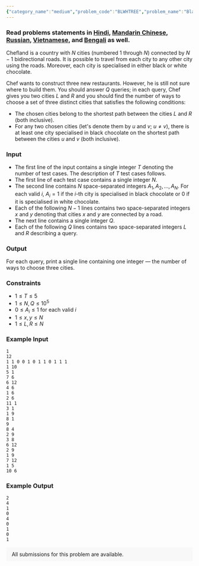 ```yaml
---
{"category_name":"medium","problem_code":"BLWHTREE","problem_name":"Black-and-White Tree","problemComponents":{"constraints":"","constraintsState":false,"subtasks":"","subtasksState":false,"inputFormat":"","inputFormatState":false,"outputFormat":"","outputFormatState":false,"sampleTestCases":{"0":{"id":1,"input":"1\r\n12\r\n1 1 0 0 1 0 1 1 0 1 1 1\r\n1 10\r\n5 1\r\n7 6\r\n6 12\r\n4 6\r\n1 6\r\n2 6\r\n11 1\r\n3 1\r\n1 9\r\n8 1\r\n9\r\n8 4\r\n2 9\r\n3 8\r\n6 12\r\n2 9\r\n1 9\r\n7 12\r\n1 5\r\n10 6","output":"2\r\n4\r\n1\r\n0\r\n4\r\n0\r\n1\r\n0\r\n1","explanation":"","isDeleted":false}}},"video_editorial_url":"","languages_supported":{"0":"CPP14","1":"C","2":"JAVA","3":"PYTH 3.6","4":"PYTH","5":"PYP3","6":"CS2","7":"ADA","8":"PYPY","9":"TEXT","10":"PAS fpc","11":"NODEJS","12":"RUBY","13":"PHP","14":"GO","15":"HASK","16":"TCL","17":"PERL","18":"SCALA","19":"LUA","20":"kotlin","21":"BASH","22":"JS","23":"LISP sbcl","24":"rust","25":"PAS gpc","26":"BF","27":"CLOJ","28":"R","29":"D","30":"CAML","31":"FORT","32":"ASM","33":"swift","34":"FS","35":"WSPC","36":"LISP clisp","37":"SQL","38":"SCM guile","39":"PERL6","40":"ERL","41":"CLPS","42":"ICK","43":"NICE","44":"PRLG","45":"ICON","46":"COB","47":"SCM chicken","48":"PIKE","49":"SCM qobi","50":"ST","51":"NEM"},"max_timelimit":3,"source_sizelimit":50000,"problem_author":"dalgerok","problem_tester":null,"date_added":"4-11-2019","tags":{"0":"combinatorics","1":"cook112","2":"dalgerok","3":"heavy","4":"inclusion","5":"medium","6":"taran_1407"},"problem_difficulty_level":"Medium","best_tag":"Heavy Light Decomposition","editorial_url":"https://discuss.codechef.com/problems/BLWHTREE","time":{"view_start_date":1574015400,"submit_start_date":1574015400,"visible_start_date":1574015400,"end_date":1735669800},"is_direct_submittable":false,"problemDiscussURL":"https://discuss.codechef.com/search?q=BLWHTREE","is_proctored":false,"visitedContests":{},"layout":"problem"}
---
```

### Read problems statements in [Hindi](https://www.codechef.com/download/translated/COOK112/hindi/BLWHTREE.pdf), [Mandarin Chinese](https://www.codechef.com/download/translated/COOK112/mandarin/BLWHTREE.pdf), [Russian](https://www.codechef.com/download/translated/COOK112/russian/BLWHTREE.pdf), [Vietnamese](https://www.codechef.com/download/translated/COOK112/vietnamese/BLWHTREE.pdf), and [Bengali](https://www.codechef.com/download/translated/COOK112/bengali/BLWHTREE.pdf) as well.

Chefland is a country with $N$ cities (numbered $1$ through $N$) connected by $N-1$ bidirectional roads. It is possible to travel from each city to any other city using the roads. Moreover, each city is specialised in either black or white chocolate.

Chef wants to construct three new restaurants. However, he is still not sure where to build them. You should answer $Q$ queries; in each query, Chef gives you two cities $L$ and $R$ and you should find the number of ways to choose a set of three distinct cities that satisfies the following conditions:
- The chosen cities belong to the shortest path between the cities $L$ and $R$ (both inclusive).
- For any two chosen cities (let's denote them by $u$ and $v$; $u \neq v$), there is at least one city specialised in black chocolate on the shortest path between the cities $u$ and $v$ (both inclusive).

### Input
- The first line of the input contains a single integer $T$ denoting the number of test cases. The description of $T$ test cases follows.
- The first line of each test case contains a single integer $N$.
- The second line contains $N$ space-separated integers $A_1, A_2, \ldots, A_N$. For each valid $i$, $A_i = 1$ if the $i$-th city is specialised in black chocolate or $0$ if it is specialised in white chocolate.
- Each of the following $N-1$ lines contains two space-separated integers $x$ and $y$ denoting that cities $x$ and $y$ are connected by a road.
- The next line contains a single integer $Q$.
- Each of the following $Q$ lines contains two space-separated integers $L$ and $R$ describing a query.

### Output
For each query, print a single line containing one integer — the number of ways to choose three cities.

### Constraints
- $1 \le T \le 5$
- $1 \le N, Q \le 10^5$
- $0 \le A_i \le 1$ for each valid $i$
- $1 \le x, y \le N$
- $1 \le L, R \le N$

### Example Input
```
1
12
1 1 0 0 1 0 1 1 0 1 1 1
1 10
5 1
7 6
6 12
4 6
1 6
2 6
11 1
3 1
1 9
8 1
9
8 4
2 9
3 8
6 12
2 9
1 9
7 12
1 5
10 6
```

### Example Output
```
2
4
1
0
4
0
1
0
1
```

<aside style='background: #f8f8f8;padding: 10px 15px;'><div>All submissions for this problem are available.</div></aside>